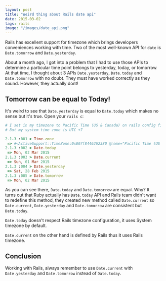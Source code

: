 ```yaml
---
layout: post
title: "Weird thing about Rails date api"
date: 2015-03-02
tags: rails
image: "/images/date_api.png"
---
```


Rails has excellent support for timezone which brings developers conveniences working with time. Two of the most well-known API for `date` is `Date.tomorrow` and `Date.yesterday`.

About a month ago, I got into a problem that I had to use those APIs to determine a particular time point belongs to yesterday, today, or tomorrow. At that time, I thought about 3 APIs `Date.yesterday`, `Date.today` and `Date.tomorrow` with no doubt. They must have worked correctly as they sound. However, they actually dont!

## Tomorrow can be equal to Today!

It's weird to see that `Date.yesterday` is equal to `Date.today` which makes no sense but it's true. Open your `rails c`:

```ruby
# I set in my timezone to Pacific Time (US & Canada) on rails config file
# But my system time zone is UTC +7

2.1.3 :001 > Time.zone
 => #<ActiveSupport::TimeZone:0x007f8446262380 @name="Pacific Time (US & Canada)", @utc_offset=nil, @tzinfo=#<TZInfo::TimezoneProxy: America/Los_Angeles>, @current_period=nil>
2.1.3 :002 > Date.today
 => Mon, 02 Mar 2015
2.1.3 :003 > Date.current
 => Sun, 01 Mar 2015
2.1.3 :004 > Date.yesterday
 => Sat, 28 Feb 2015
2.1.3 :005 > Date.tomorrow
 => Mon, 02 Mar 2015
```

As you can see there, `Date.today` and `Date.tomorrow` are equal. Why? It turns out that Ruby actually has `Date.today` API and Rails team didn't want to redefine this method, they created new method called `Date.current` so `Date.current`, `Date.yesterday` and `Date.tomorrow` are consistent but `Date.today`.

`Date.today` doesn't respect Rails timezone configuration, it uses System timezone by default.

`Date.current` on the other hand is defined by Rails thus it uses Rails timezone.

## Conclusion

Working with Rails, always remember to use `Date.current` with `Date.yesterday` and `Date.tomorrow` instead of `Date.today`.
